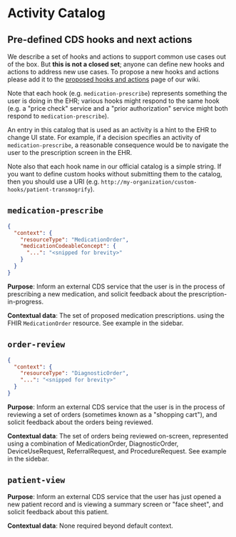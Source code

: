 # Activity Catalog

## Pre-defined CDS hooks and next actions

We describe a set of hooks and actions to support common use cases out of the
box.  But **this is not a closed set**; anyone can define new hooks and actions
to address new use cases. To propose a new hooks and actions please add it to
the [proposed hooks and
actions](https://github.com/cds-hooks/docs/wiki/Proposed-Hooks) page of our
wiki.

Note that each hook (e.g. `medication-prescribe`) represents something the user
is doing in the EHR; various hooks might respond to the same hook (e.g. a
"price check" service and a "prior authorization" service might both respond to
`medication-prescribe`).

An entry in this catalog that is used as an activity is a hint to the EHR to
change UI state. For example, if a decision specifies an activity of
`medication-prescribe`, a reasonable consequence would be to navigate the user
to the prescription screen in the EHR.

Note also that each hook name in our official catalog is a simple string. If
you want to define custom hooks without submitting them to the catalog, then
you should use a URI (e.g.
`http://my-organization/custom-hooks/patient-transmogrify`).


## `medication-prescribe`


```json
{
  "context": {
    "resourceType": "MedicationOrder",
    "medicationCodeableConcept": {
      "...": "<snipped for brevity>"
    }
  }
}
```

**Purpose**: Inform an external CDS service that the user is in the process of
prescribing a new medication, and solicit feedback about the
prescription-in-progress.

**Contextual data**: The set of proposed medication prescriptions. using the
FHIR `MedicationOrder` resource. See example in the sidebar.

## `order-review`

```json
{
  "context": {
    "resourceType": "DiagnosticOrder",
    "...": "<snipped for brevity>"
  }
}
```

**Purpose**: Inform an external CDS service that the user is in the process of
reviewing a set of orders (sometimes known as a "shopping cart"), and solicit
feedback about the orders being reviewed.




**Contextual data**: The set of orders being reviewed on-screen, represented
using a combination of MedicationOrder, DiagnosticOrder, DeviceUseRequest,
ReferralRequest, and ProcedureRequest. See example in the sidebar.

## `patient-view`

**Purpose**: Inform an external CDS service that the user has just opened a new
patient record and is viewing a summary screen or "face sheet", and solicit
feedback about this patient.

**Contextual data**: None required beyond default context.
